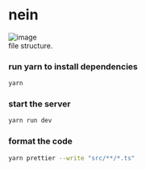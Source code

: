 # nein
![image](https://github.com/tpSpace/task_manager_be/assets/96167875/64ada068-bf61-480b-9222-6e94a9b8bb55)
<br />
file structure.

### run yarn to install dependencies
```bash
yarn
```
### start the server
```bash
yarn run dev
```
### format the code
```bash
yarn prettier --write "src/**/*.ts"
```